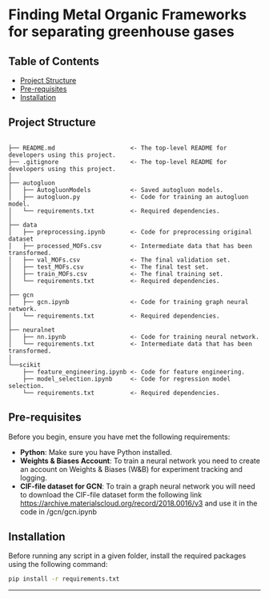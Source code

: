# Finding Metal Organic Frameworks for separating greenhouse gases

## Table of Contents

- [Project Structure](#project-structure)
- [Pre-requisites](#pre-requisites)
- [Installation](#pre-requisites)
## Project Structure

```

├── README.md                     <- The top-level README for developers using this project.
├── .gitignore                    <- The top-level README for developers using this project.
│
├── autogluon
│   ├── AutogluonModels           <- Saved autogluon models.
│   ├── autogluon.py              <- Code for training an autogluon model.
│   └── requirements.txt          <- Required dependencies.
│
├── data
│   ├── preprocessing.ipynb       <- Code for preprocessing original dataset
│   ├── processed_MOFs.csv        <- Intermediate data that has been transformed.
│   ├── val_MOFs.csv              <- The final validation set.
│   ├── test_MOFs.csv             <- The final test set.
│   ├── train_MOFs.csv            <- The final training set.
│   └── requirements.txt          <- Required dependencies.
│
├── gcn
│   ├── gcn.ipynb                 <- Code for training graph neural network.
│   └── requirements.txt          <- Required dependencies.
│
├── neuralnet
│   ├── nn.ipynb                  <- Code for training neural network.
│   └── requirements.txt          <- Intermediate data that has been transformed.
│
└──scikit
    ├── feature_engineering.ipynb <- Code for feature engineering.
    ├── model_selection.ipynb     <- Code for regression model selection.
    └── requirements.txt          <- Required dependencies.
```

## Pre-requisites

Before you begin, ensure you have met the following requirements:

- **Python**: Make sure you have Python installed.
- **Weights & Biases Account**: To train a neural network you need to create an account on Weights & Biases (W&B) for experiment tracking and logging.
- **CIF-file dataset for GCN**: To train a graph neural network you will need to download the CIF-file dataset form the following link https://archive.materialscloud.org/record/2018.0016/v3 and use it in the code in /gcn/gcn.ipynb

## Installation

Before running any script in a given folder, install the required packages using the following command:

```sh
pip install -r requirements.txt
```
--------

